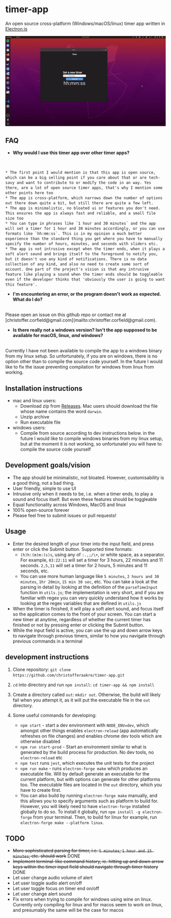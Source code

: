 # timer-app
An open source cross-platform (Windows/macOS/linux) timer app
written in [Electron.js](https://www.electronjs.org/)

![timer app demo](img/demo.gif)

## FAQ
* **Why would I use this timer app over other timer apps?**
<br>

    * The first point I would mention is that this app is open source, which can be a big selling point if you care about that or are tech-savy and want to contribute to or modify the code in an way. Yes there, are a lot of open source timer apps, that's why I mention some other points here too
    * The app is cross-platform, which narrows down the number of options out there down quite a bit, but still there are quite a few left.
    * The app is minimalistic, no bloated ui or features you don't need. This ensures the app is always fast and reliable, and a small file size too
    * You can type in phrases like `1 hour and 30 minutes` and the app will set a timer for 1 hour and 30 minutes accordingly, or you can use formats like `hh:mm:ss`. This is in my opinion a much better experience than the standard thing you get where you have to manually specify the number of hours, minutes, and seconds with sliders etc.
    * The app is not intrusive except when the timer ends, when it plays a soft alert sound and brings itself to the foreground to notify you, but it doesn't use any kind of notifications. There is no data collection of any kind, and also no need to create some sort of account. One part of the project's vision is that any intrusive feature like playing a sound when the timer ends should be toggleable even if the developer thinks that 'obviously the user is going to want this feature'.
* **I'm encountering an error, or the program doesn't work as expected. What do I do?**
<br> 
Please open an issue on this github repo or contact me at [christoffer.corfield@gmail.com](mailto:christoffer.corfield@gmail.com).

* **Is there really not a windows version? Isn't the app supposed to be available for macOS, linux, *and* windows?**
<br>
Currently I have not been available to compile the app to a windows binary from my linux setup. So unfortunately, if you are on windows, there is no option other than to compile the source code yourself. In the future I would like to fix the issue preventing compilation for windows from linux from working.

## Installation instructions
* mac and linux users:
    * Download zip from
      [Releases](https://github.com/christofferaakre/timer-app/releases). Mac
users should download the file whose name contains the word `darwin`.
    * Unzip archive
    * Run executable file
* windows users:
    * Compile from source according to dev instructions below. in the future
      I would like to compile windows binaries from my linux setup, but at the
moment it is not working, so unfortunatel you will have to compile the source code yourself

## Development goals/vision
* The app should be minimalistic, not bloated. However,
customisability is a good thing, not a bad thing.
* User friendly, simple to use UI
* Intrusive only when it needs to be, i.e. when a timer ends, to play a sound and focus itself. But even these features should be toggleable
* Equal functionality across Windows, MacOS and linux
* 100% open-source forever
* Please feel free to submit issues or pull requests!

## Usage
* Enter the desired length of your timer into the input field, and press enter or click the Submit button. Supported time formats:
  * `(h)h:(m)m:(s)s`, using any of `:.,;/\+`, or white space, as a separator. For example, `03:22:11` will set a timer for 3 hours, 22 minutes and 11 seconds. `2,5,11` will set a timer for 2 hours, 5 minutes and 11 seconds, etc.
  * You can use more human language like `5 minutes`, `2 hours and 30 minutes`, `1hr 20min`, `15 min 30 sec`, etc. You can take a look at the parsing in detail by looking at the definition of the `parseTimeInput` function in `utils.js`; the implementation is very short, and if you are familiar with regex you can very quickly understand how it works by looking at the regex variables that are defined in `utils.js`
* When the timer is finished, it will play a soft alert sound, and focus itself so the application comes to the front of your screen. You can start a new timer at anytime, regardless of whether the current timer has finished or not by pressing enter or clicking the Submit button.
* While the input field is active, you can use the up and down arrow keys to navigate through previous timers, similar to how you navigate through previous
  commands in a terminal

## development instructions
1. Clone repository: 
`git clone https://github.com/christofferaakre/timer-app.git`

2. `cd` into directory and run `npm install`: `cd timer-app && npm install`
3. Create a directory called `out`: `mkdir out`. Otherwise, the build will likely fail when you attempt it, as it will put the executable file in the `out` directory.
3. Some useful commands for developing:
    * `npm start` - start a dev environment with `NODE_ENV=dev`, which amongst
      other things enables `electron-reload` (app automatically refreshes on file
    changes) and enables chrome dev tools which are
    otherwise disabled
    * `npm run start-prod` - Start an environment similar to what is generated by
      the build process for production. No dev tools, no `electron-reload` etc
    * `npm test` runs `jest`, which executes the unit tests for the project
    * `npm run make` - runs `electron-forge make` which produces an executable
      file. Will by default generate an executable for the current platform, but
    with options can generate for other platforms too. The executable files are located in the `out` directory, which you have to create first.
    * You can also build by running `electron-forge make` manually, and this
      allows you to specify arguments such as platform to build for. However,
you will likely need to have `electron-forge` installed globally to do so. To
install it globally, run `npm install -g electron-forge` from your terminal.
Then, to build for linux for example, run `electron-forge make --platform linux`.

## TODO
* ~~More sophisticated parsing for timer, i.e. `5 minutes`, `1 hour and 15
  minutes`, etc. should work~~ DONE
* ~~Implement terminal-like command history, ie. hitting up and down arrow keys
  within the timer input field should navigate through timer history~~ DONE
* Let user change audio volume of alert
* Let user toggle audio alert on/off
* Let user toggle focus on timer end on/off
* Let user change alert sound
* Fix errors when trying to compile for windows using wine on linux. Currently
  only compiling for linux and for macos seem to work on linux, and presumably 
  the same will be the case for macos
